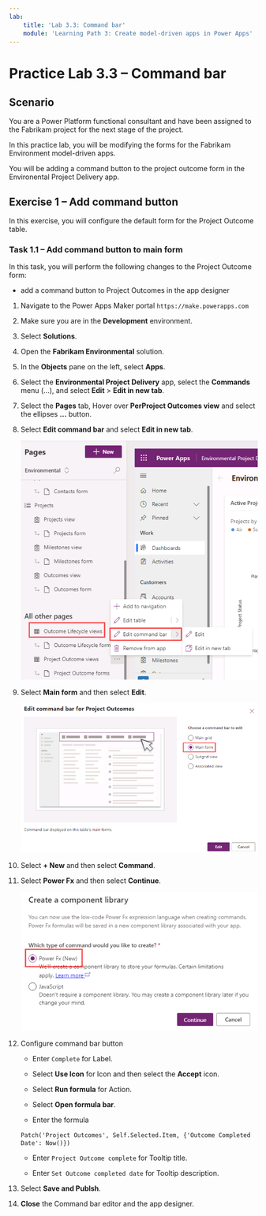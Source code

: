```yaml
---
lab:
    title: 'Lab 3.3: Command bar'
    module: 'Learning Path 3: Create model-driven apps in Power Apps'
---
```


# Practice Lab 3.3 – Command bar

## Scenario

You are a Power Platform functional consultant and have been assigned to the Fabrikam project for the next stage of the project.

In this practice lab, you will be modifying the forms for the Fabrikam Environment model-driven apps.

You will be adding a command button to the project outcome form in the Environental Project Delivery app.

## Exercise 1 – Add command button

In this exercise, you will configure the default form for the Project Outcome table.

### Task 1.1 – Add command button to main form

In this task, you will perform the following changes to the Project Outcome form:

- add a command button to Project Outcomes in the app designer

1. Navigate to the Power Apps Maker portal `https://make.powerapps.com`

1. Make sure you are in the **Development** environment.

1. Select **Solutions**.

1. Open the **Fabrikam Environmental** solution.

1. In the **Objects** pane on the left, select  **Apps**.

1. Select the **Environmental Project Delivery** app, select the **Commands** menu (...), and select **Edit** > **Edit in new tab**.

1. Select the **Pages** tab, Hover over **PerProject Outcomes view** and select the ellipses **...** button.

1. Select **Edit command bar** and select **Edit in new tab**.

    ![Edit Command bar.](../media/app-designer-command-bar.png)

1. Select **Main form** and then select **Edit**.

    ![Edit Command bar.](../media/app-designer-command-bar-main-form.png)

1. Select **+ New** and then select **Command**.

1. Select **Power Fx** and then select **Continue**.

    ![Select Power Fx.](../media/command-power-fx.png)

1. Configure command bar button

   - Enter `Complete` for Label.

   - Select **Use Icon** for Icon and then select the **Accept** icon.

   - Select **Run formula** for Action.

   - Select **Open formula bar**.

   - Enter the formula

    ```powerappsfl
    Patch('Project Outcomes', Self.Selected.Item, {'Outcome Completed Date': Now()})
    ```

   - Enter `Project Outcome complete` for Tooltip title.

   - Enter `Set Outcome completed date` for Tooltip description.

1. Select **Save and Publsh**.

1. **Close** the Command bar editor and the app designer.
